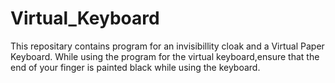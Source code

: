 # Virtual_Keyboard

This repositary contains program for an invisibillity cloak and a Virtual Paper Keyboard.
While using the program for the virtual keyboard,ensure that the end of your finger is painted black while using the keyboard.

